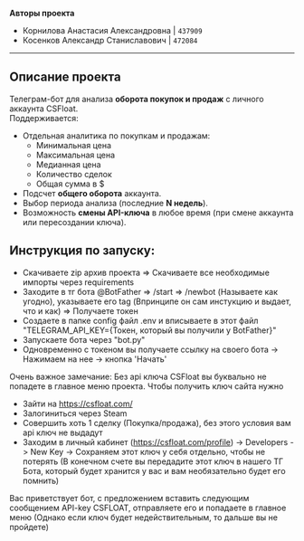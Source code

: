 **Авторы проекта**  
- Корнилова Анастасия Александровна | `437909`  
- Косенков Александр Станиславович | `472084`
  
---

## Описание проекта

Телеграм-бот для анализа **оборота покупок и продаж** с личного аккаунта CSFloat.  
Поддерживается:

- Отдельная аналитика по покупкам и продажам:
  - Минимальная цена
  - Максимальная цена
  - Медианная цена
  - Количество сделок
  - Общая сумма в $
- Подсчет **общего оборота** аккаунта.
- Выбор периода анализа (последние **N недель**).
- Возможность **смены API-ключа** в любое время (при смене аккаунта или пересоздании ключа).

## Инструкция по запуску:

- Скачиваете zip архив проекта => Скачиваете все необходимые импорты через requirements 
- Заходите в тг бота @BotFather => /start => /newbot (Называете как угодно), указываете его tag (Впринципе он сам инстукцию и выдает, что и как) => Получаете токен
- Создаете в папке config файл .env и вписываете в этот файл "TELEGRAM_API_KEY={Токен, который вы получили у BotFather}"
- Запускаете бота через "bot.py"
- Одновременно с токеном вы получаете ссылку на своего бота -> Нажимаем на нее -> кнопка 'Начать'

 Очень важное замечание: Без api ключа CSFloat вы буквально не попадете в главное меню проекта. Чтобы получить ключ сайта нужно 
- Зайти на https://csfloat.com/
- Залогиниться через Steam
- Совершить хоть 1 сделку (Покупка/продажа), без этого условия вам api ключ не выдадут
- Заходим в личный кабинет (https://csfloat.com/profile) -> Developers -> New Key -> Сохраняем этот ключ у себя отдельно, чтобы не потерять (В конечном счете вы передадите этот ключ в нашего ТГ Бота, который будет хранится у вас и вам необязательно будет его помнить)

 Вас приветствует бот, с предложением вставить следующим сообщением API-key СSFLOAT, отправляете его и попадаете в главное меню (Однако если ключ будет недействительным, то дальше вы не пройдете)
 
